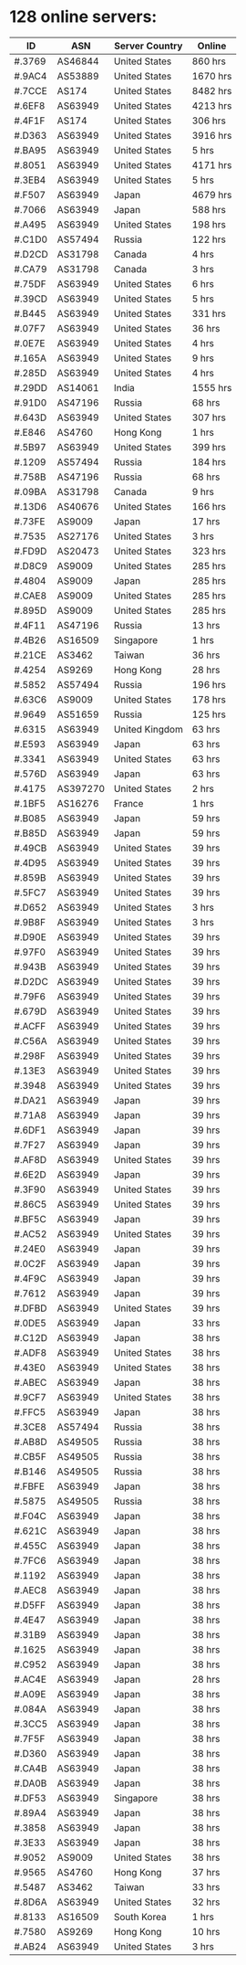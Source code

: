 # 128 online servers:

| ID | ASN | Server Country | Online |
| ------ | ------ | ------ | ------ |
| #.3769 | AS46844 | United States | 860 hrs |
| #.9AC4 | AS53889 | United States | 1670 hrs |
| #.7CCE | AS174 | United States | 8482 hrs |
| #.6EF8 | AS63949 | United States | 4213 hrs |
| #.4F1F | AS174 | United States | 306 hrs |
| #.D363 | AS63949 | United States | 3916 hrs |
| #.BA95 | AS63949 | United States | 5 hrs |
| #.8051 | AS63949 | United States | 4171 hrs |
| #.3EB4 | AS63949 | United States | 5 hrs |
| #.F507 | AS63949 | Japan | 4679 hrs |
| #.7066 | AS63949 | Japan | 588 hrs |
| #.A495 | AS63949 | United States | 198 hrs |
| #.C1D0 | AS57494 | Russia | 122 hrs |
| #.D2CD | AS31798 | Canada | 4 hrs |
| #.CA79 | AS31798 | Canada | 3 hrs |
| #.75DF | AS63949 | United States | 6 hrs |
| #.39CD | AS63949 | United States | 5 hrs |
| #.B445 | AS63949 | United States | 331 hrs |
| #.07F7 | AS63949 | United States | 36 hrs |
| #.0E7E | AS63949 | United States | 4 hrs |
| #.165A | AS63949 | United States | 9 hrs |
| #.285D | AS63949 | United States | 4 hrs |
| #.29DD | AS14061 | India | 1555 hrs |
| #.91D0 | AS47196 | Russia | 68 hrs |
| #.643D | AS63949 | United States | 307 hrs |
| #.E846 | AS4760 | Hong Kong | 1 hrs |
| #.5B97 | AS63949 | United States | 399 hrs |
| #.1209 | AS57494 | Russia | 184 hrs |
| #.758B | AS47196 | Russia | 68 hrs |
| #.09BA | AS31798 | Canada | 9 hrs |
| #.13D6 | AS40676 | United States | 166 hrs |
| #.73FE | AS9009 | Japan | 17 hrs |
| #.7535 | AS27176 | United States | 3 hrs |
| #.FD9D | AS20473 | United States | 323 hrs |
| #.D8C9 | AS9009 | United States | 285 hrs |
| #.4804 | AS9009 | Japan | 285 hrs |
| #.CAE8 | AS9009 | United States | 285 hrs |
| #.895D | AS9009 | United States | 285 hrs |
| #.4F11 | AS47196 | Russia | 13 hrs |
| #.4B26 | AS16509 | Singapore | 1 hrs |
| #.21CE | AS3462 | Taiwan | 36 hrs |
| #.4254 | AS9269 | Hong Kong | 28 hrs |
| #.5852 | AS57494 | Russia | 196 hrs |
| #.63C6 | AS9009 | United States | 178 hrs |
| #.9649 | AS51659 | Russia | 125 hrs |
| #.6315 | AS63949 | United Kingdom | 63 hrs |
| #.E593 | AS63949 | Japan | 63 hrs |
| #.3341 | AS63949 | United States | 63 hrs |
| #.576D | AS63949 | Japan | 63 hrs |
| #.4175 | AS397270 | United States | 2 hrs |
| #.1BF5 | AS16276 | France | 1 hrs |
| #.B085 | AS63949 | Japan | 59 hrs |
| #.B85D | AS63949 | Japan | 59 hrs |
| #.49CB | AS63949 | United States | 39 hrs |
| #.4D95 | AS63949 | United States | 39 hrs |
| #.859B | AS63949 | United States | 39 hrs |
| #.5FC7 | AS63949 | United States | 39 hrs |
| #.D652 | AS63949 | United States | 3 hrs |
| #.9B8F | AS63949 | United States | 3 hrs |
| #.D90E | AS63949 | United States | 39 hrs |
| #.97F0 | AS63949 | United States | 39 hrs |
| #.943B | AS63949 | United States | 39 hrs |
| #.D2DC | AS63949 | United States | 39 hrs |
| #.79F6 | AS63949 | United States | 39 hrs |
| #.679D | AS63949 | United States | 39 hrs |
| #.ACFF | AS63949 | United States | 39 hrs |
| #.C56A | AS63949 | United States | 39 hrs |
| #.298F | AS63949 | United States | 39 hrs |
| #.13E3 | AS63949 | United States | 39 hrs |
| #.3948 | AS63949 | United States | 39 hrs |
| #.DA21 | AS63949 | Japan | 39 hrs |
| #.71A8 | AS63949 | Japan | 39 hrs |
| #.6DF1 | AS63949 | Japan | 39 hrs |
| #.7F27 | AS63949 | Japan | 39 hrs |
| #.AF8D | AS63949 | United States | 39 hrs |
| #.6E2D | AS63949 | Japan | 39 hrs |
| #.3F90 | AS63949 | United States | 39 hrs |
| #.86C5 | AS63949 | United States | 39 hrs |
| #.BF5C | AS63949 | Japan | 39 hrs |
| #.AC52 | AS63949 | United States | 39 hrs |
| #.24E0 | AS63949 | Japan | 39 hrs |
| #.0C2F | AS63949 | Japan | 39 hrs |
| #.4F9C | AS63949 | Japan | 39 hrs |
| #.7612 | AS63949 | Japan | 39 hrs |
| #.DFBD | AS63949 | United States | 39 hrs |
| #.0DE5 | AS63949 | Japan | 33 hrs |
| #.C12D | AS63949 | Japan | 38 hrs |
| #.ADF8 | AS63949 | United States | 38 hrs |
| #.43E0 | AS63949 | United States | 38 hrs |
| #.ABEC | AS63949 | Japan | 38 hrs |
| #.9CF7 | AS63949 | United States | 38 hrs |
| #.FFC5 | AS63949 | Japan | 38 hrs |
| #.3CE8 | AS57494 | Russia | 38 hrs |
| #.AB8D | AS49505 | Russia | 38 hrs |
| #.CB5F | AS49505 | Russia | 38 hrs |
| #.B146 | AS49505 | Russia | 38 hrs |
| #.FBFE | AS63949 | Japan | 38 hrs |
| #.5875 | AS49505 | Russia | 38 hrs |
| #.F04C | AS63949 | Japan | 38 hrs |
| #.621C | AS63949 | Japan | 38 hrs |
| #.455C | AS63949 | Japan | 38 hrs |
| #.7FC6 | AS63949 | Japan | 38 hrs |
| #.1192 | AS63949 | Japan | 38 hrs |
| #.AEC8 | AS63949 | Japan | 38 hrs |
| #.D5FF | AS63949 | Japan | 38 hrs |
| #.4E47 | AS63949 | Japan | 38 hrs |
| #.31B9 | AS63949 | Japan | 38 hrs |
| #.1625 | AS63949 | Japan | 38 hrs |
| #.C952 | AS63949 | Japan | 38 hrs |
| #.AC4E | AS63949 | Japan | 28 hrs |
| #.A09E | AS63949 | Japan | 38 hrs |
| #.084A | AS63949 | Japan | 38 hrs |
| #.3CC5 | AS63949 | Japan | 38 hrs |
| #.7F5F | AS63949 | Japan | 38 hrs |
| #.D360 | AS63949 | Japan | 38 hrs |
| #.CA4B | AS63949 | Japan | 38 hrs |
| #.DA0B | AS63949 | Japan | 38 hrs |
| #.DF53 | AS63949 | Singapore | 38 hrs |
| #.89A4 | AS63949 | Japan | 38 hrs |
| #.3858 | AS63949 | Japan | 38 hrs |
| #.3E33 | AS63949 | Japan | 38 hrs |
| #.9052 | AS9009 | United States | 38 hrs |
| #.9565 | AS4760 | Hong Kong | 37 hrs |
| #.5487 | AS3462 | Taiwan | 33 hrs |
| #.8D6A | AS63949 | United States | 32 hrs |
| #.8133 | AS16509 | South Korea | 1 hrs |
| #.7580 | AS9269 | Hong Kong | 10 hrs |
| #.AB24 | AS63949 | United States | 3 hrs |


